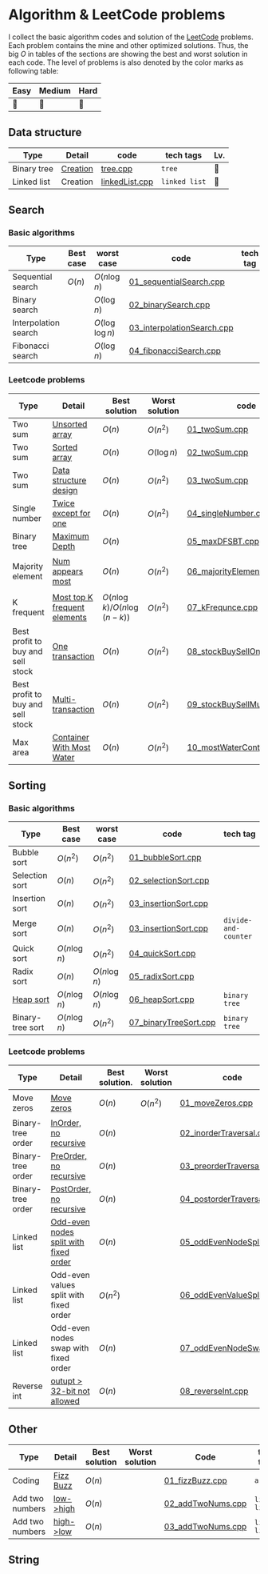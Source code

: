 # Algorithm & LeetCode problems

I collect the basic algorithm codes and solution of the [LeetCode](https://leetcode.com) problems. Each problem contains the mine and other optimized solutions. Thus, the big $O$ in tables of the sections are showing the best and worst solution in each code. The level of problems is also denoted by the color marks as following table: 

| Easy | Medium | Hard |
| --- | --- | --- |
| :large_blue_circle: | :large_orange_diamond: | :red_circle: | 

## Data structure
| Type | Detail | code | tech tags | Lv. |
| --- | --- | --- | --- | --- |
| Binary tree | [Creation](https://www.geeksforgeeks.org/construct-complete-binary-tree-given-array/) | [tree.cpp](dataStructure/tree.cpp) | `tree` | :large_blue_circle: | 
| Linked list | Creation | [linkedList.cpp](dataStructure/linkedList.cpp) | `linked list` | :large_blue_circle: | 


## Search
### Basic algorithms
| Type  | Best case | worst case | code | tech tag |
| --- | --- | --- | --- | --- |
| Sequential search | $O(n)$ | $O(n\log n)$ | [01_sequentialSearch.cpp](search/algorithm/01_sequentialSearch.cpp) |
| Binary search |  | $O(\log n)$ | [02_binarySearch.cpp](search/algorithm/02_binarySearch.cpp) |
| Interpolation search |  | $O(\log\log n)$ | [03_interpolationSearch.cpp](search/algorithm/03_interpolationSearch.cpp) |
| Fibonacci search |  | $O(\log n)$ | [04_fibonacciSearch.cpp](search/algorithm/04_fibonacciSearch.cpp) |



### Leetcode problems
| Type | Detail | Best solution | Worst solution | code | tech tags | Lv. |
| --- | --- | --- | --- | --- | --- | --- |
| Two sum | [Unsorted array](https://leetcode.com/articles/two-sum/)  | $O(n)$ | $O(n^2)$ | [01_twoSum.cpp](search/01_twoSum.cpp) | `array` `Hash map`| :large_blue_circle: |
| Two sum | [Sorted array](https://leetcode.com/problems/two-sum-ii-input-array-is-sorted/description/)  | $O(n)$| $O(\log n)$  | [02_twoSum.cpp](search/02_twoSum.cpp) | `array` `binary search`| :large_blue_circle: | 
| Two sum | [Data structure design](http://www.cnblogs.com/grandyang/p/5184143.html)  | $O(n)$ | $O(n^2)$  | [03_twoSum.cpp](search/03_twoSum.cpp) | `array` `class`| :large_blue_circle: | 
| Single number | [Twice except for one](https://leetcode.com/articles/single-number/)  | $O(n)$ | $O(n^2)$  | [04_singleNumber.cpp](search/04_singleNumber.cpp) | `Hash table` `bit manipulation`| :large_blue_circle: | 
| Binary tree | [Maximum Depth](https://leetcode.com/articles/single-number/)  | $O(n)$ |  | [05_maxDFSBT.cpp](search/05_maxDFSBT.cpp) | `tree` `BFS` `DFS`| :large_blue_circle: |
| Majority element | [Num appears most](https://leetcode.com/articles/majority-element/) | $O(n)$ | $O(n^2)$| [06_majorityElement.cpp](search/06_majorityElement.cpp) | `array` `devide-and-counter` `bit manipulation` | :large_blue_circle: |
| K frequent | [Most top K frequent elements](http://zpjiang.me/2017/11/13/top-k-elementes-system-design/) | $O(n\log k)$/$O(n\log (n-k)$) | $O(n^2)$ | [07_kFrequnce.cpp](search/07_kFrequnce.cpp) | `Hash table` `Heap` `Priority queue` | :large_orange_diamond: |
| Best profit to buy and sell stock | [One transaction](https://leetcode.com/articles/best-time-buy-and-sell-stock/) |  $O(n)$ |  $O(n^2)$ | [08_stockBuySellOneTrans.cpp](search/08_stockBuySellOneTrans.cpp) | `array` | :large_blue_circle: |
| Best profit to buy and sell stock | [Multi-transaction](https://leetcode.com/articles/best-time-buy-and-sell-stock-ii/) |  $O(n)$ |  $O(n^2)$ | [09_stockBuySellMultiTrans.cpp](search/09_stockBuySellMultiTrans.cpp) | `array` `Greedy` | :large_blue_circle: |
| Max area | [Container With Most Water](https://leetcode.com/articles/container-most-water/) |  $O(n)$ |  $O(n^2)$ | [10_mostWaterContain.cpp](search/10_mostWaterContain.cpp) | `array` `two pointers` | :large_orange_diamond:|

## Sorting
### Basic algorithms
| Type  | Best case | worst case | code | tech tag |
| --- | --- | --- | --- | --- |
| Bubble sort | $O(n^2)$ | $O(n^2)$ | [01_bubbleSort.cpp](sorting/algorithm/01_moveZeros.cpp) |
| Selection sort | $O(n)$ | $O(n^2)$ | [02_selectionSort.cpp](sorting/algorithm/02_selectionSort.cpp) |
| Insertion sort | $O(n)$ | $O(n^2)$ | [03_insertionSort.cpp](sorting/algorithm/03_insertionSort.cpp) |
| Merge sort | $O(n)$ | $O(n^2)$ | [03_insertionSort.cpp](sorting/algorithm/03_insertionSort.cpp) | `divide-and-counter` |
| Quick sort | $O(n\log n)$ | $O(n^2)$ | [04_quickSort.cpp](sorting/algorithm/04_quickSort.cpp) |
| Radix sort | $O(n)$ | $O(n\log n)$ | [05_radixSort.cpp](sorting/algorithm/05_radixSort.cpp) |
| [Heap sort](https://www.hackerearth.com/zh/practice/notes/heaps-and-priority-queues/)  | $O(n\log n)$ | $O(n\log n)$ | [06_heapSort.cpp](sorting/algorithm/05_heapSort.cpp) | `binary tree` |
| Binary-tree sort | $O(n\log n)$ | $O(n^2)$ | [07_binaryTreeSort.cpp](sorting/algorithm/07_binaryTreeSort.cpp) | `binary tree` |

### Leetcode problems
| Type | Detail | Best solution. | Worst solution | code | tech tags | Lv. |
| --- | --- | --- | --- | --- | --- | --- |
| Move zeros | [Move zeros](https://leetcode.com/articles/move-zeroes/)  | $O(n)$ | $O(n^2)$  | [01_moveZeros.cpp](sorting/01_moveZeros.cpp) | `array` `two pointer`| :large_blue_circle: |
| Binary-tree order | [InOrder, no recursive](https://leetcode.com/articles/binary-tree-inorder-traversal/)  | $O(n)$ |  | [02_inorderTraversal.cpp](sorting/02_inorderTraversal.cpp) | `stack` `tree`| :large_orange_diamond: |
| Binary-tree order | [PreOrder, no recursive](https://leetcode.com/problems/binary-tree-preorder-traversal)  | $O(n)$ |  | [03_preorderTraversal.cpp](sorting/03_preorderTraversal.cpp) | `stack` `tree`| :large_orange_diamond: |
| Binary-tree order | [PostOrder, no recursive](https://leetcode.com/problems/binary-tree-postorder-traversal)  | $O(n)$ |  | [04_postorderTraversal.cpp](sorting/04_postorderTraversal.cpp) | `array` `tree`| :red_circle: |
| Linked list | [Odd-even nodes split with fixed order](https://leetcode.com/articles/odd-even-linked-list/)  | $O(n)$ |  | [05_oddEvenNodeSplit.cpp](sorting/05_oddEvenNodeSplit.cpp) | `linked list`| :large_orange_diamond: |
| Linked list | Odd-even values split with fixed order  | $O(n^2)$|  | [06_oddEvenValueSplit.cpp](sorting/06_oddEvenValueSplit.cpp) | `linked list`| :large_orange_diamond: |
| Linked list | Odd-even nodes swap with fixed order  | $O(n)$ |  | [07_oddEvenNodeSwap.cpp](sorting/07_oddEvenNodeSwap.cpp) | `linked list`| :large_orange_diamond: |
| Reverse int | [outupt > 32-bit not allowed](https://leetcode.com/problems/reverse-integer/discuss/4057/Shortest-code-possible-in-c++) | $O(n)$ |  | [08_reverseInt.cpp](sorting/08_reverseInt.cpp) | `math`| :large_blue_circle:  |


## Other
| Type | Detail | Best solution | Worst solution | Code | tech tags | Lv. |
| --- | --- | --- | --- | --- | --- | --- |
| Coding | [Fizz Buzz](https://leetcode.com/problems/fizz-buzz/description/) | $O(n)$ | | [01_fizzBuzz.cpp](other/01_fizzBuzz.cpp) | `array` | :large_blue_circle: |
| Add two numbers | [low->high](https://leetcode.com/articles/add-two-numbers/#) | $O(n)$ | | [02_addTwoNums.cpp](other/02_addTwoNums.cpp) | `linked list` | :large_orange_diamond: |
| Add two numbers | [high->low](https://leetcode.com/problems/add-two-numbers-ii/description/) | $O(n)$ | | [03_addTwoNums.cpp](other/03_addTwoNums.cpp) | `linked list` | :large_orange_diamond: |

## String


